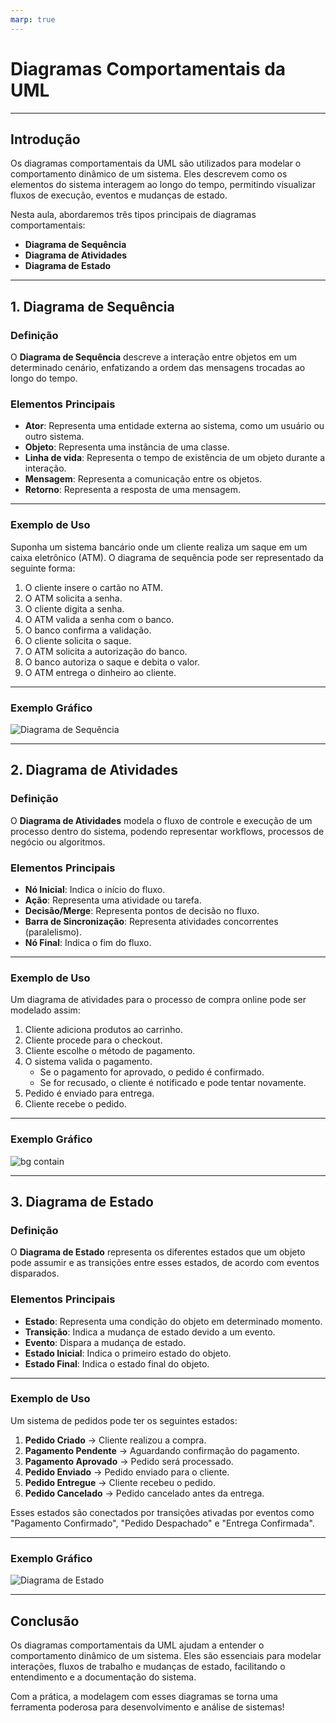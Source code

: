```yaml
---
marp: true
---
```


# Diagramas Comportamentais da UML

---

## Introdução
Os diagramas comportamentais da UML são utilizados para modelar o comportamento dinâmico de um sistema. Eles descrevem como os elementos do sistema interagem ao longo do tempo, permitindo visualizar fluxos de execução, eventos e mudanças de estado.

Nesta aula, abordaremos três tipos principais de diagramas comportamentais:
- **Diagrama de Sequência**
- **Diagrama de Atividades**
- **Diagrama de Estado**


---

## 1. Diagrama de Sequência

### Definição
O **Diagrama de Sequência** descreve a interação entre objetos em um determinado cenário, enfatizando a ordem das mensagens trocadas ao longo do tempo.

### Elementos Principais
- **Ator**: Representa uma entidade externa ao sistema, como um usuário ou outro sistema.
- **Objeto**: Representa uma instância de uma classe.
- **Linha de vida**: Representa o tempo de existência de um objeto durante a interação.
- **Mensagem**: Representa a comunicação entre os objetos.
- **Retorno**: Representa a resposta de uma mensagem.

---
### Exemplo de Uso
Suponha um sistema bancário onde um cliente realiza um saque em um caixa eletrônico (ATM). O diagrama de sequência pode ser representado da seguinte forma:

1. O cliente insere o cartão no ATM.
2. O ATM solicita a senha.
3. O cliente digita a senha.
4. O ATM valida a senha com o banco.
5. O banco confirma a validação.
6. O cliente solicita o saque.
7. O ATM solicita a autorização do banco.
8. O banco autoriza o saque e debita o valor.
9. O ATM entrega o dinheiro ao cliente.

---
### Exemplo Gráfico
![Diagrama de Sequência](https://upload.wikimedia.org/wikipedia/commons/b/b1/UML_Sequence_diagram.JPG)

---

## 2. Diagrama de Atividades

### Definição
O **Diagrama de Atividades** modela o fluxo de controle e execução de um processo dentro do sistema, podendo representar workflows, processos de negócio ou algoritmos.



### Elementos Principais
- **Nó Inicial**: Indica o início do fluxo.
- **Ação**: Representa uma atividade ou tarefa.
- **Decisão/Merge**: Representa pontos de decisão no fluxo.
- **Barra de Sincronização**: Representa atividades concorrentes (paralelismo).
- **Nó Final**: Indica o fim do fluxo.
---

### Exemplo de Uso
Um diagrama de atividades para o processo de compra online pode ser modelado assim:

1. Cliente adiciona produtos ao carrinho.
2. Cliente procede para o checkout.
3. Cliente escolhe o método de pagamento.
4. O sistema valida o pagamento.
   - Se o pagamento for aprovado, o pedido é confirmado.
   - Se for recusado, o cliente é notificado e pode tentar novamente.
5. Pedido é enviado para entrega.
6. Cliente recebe o pedido.
---
### Exemplo Gráfico
![bg contain](https://d2slcw3kip6qmk.cloudfront.net/marketing/pages/chart/activity-diagram-for-login-UML/activity-diagram-for-login-UML-650x797.png)

---

## 3. Diagrama de Estado

### Definição
O **Diagrama de Estado** representa os diferentes estados que um objeto pode assumir e as transições entre esses estados, de acordo com eventos disparados.

### Elementos Principais
- **Estado**: Representa uma condição do objeto em determinado momento.
- **Transição**: Indica a mudança de estado devido a um evento.
- **Evento**: Dispara a mudança de estado.
- **Estado Inicial**: Indica o primeiro estado do objeto.
- **Estado Final**: Indica o estado final do objeto.

---

### Exemplo de Uso
Um sistema de pedidos pode ter os seguintes estados:

1. **Pedido Criado** → Cliente realizou a compra.
2. **Pagamento Pendente** → Aguardando confirmação do pagamento.
3. **Pagamento Aprovado** → Pedido será processado.
4. **Pedido Enviado** → Pedido enviado para o cliente.
5. **Pedido Entregue** → Cliente recebeu o pedido.
6. **Pedido Cancelado** → Pedido cancelado antes da entrega.

Esses estados são conectados por transições ativadas por eventos como "Pagamento Confirmado", "Pedido Despachado" e "Entrega Confirmada".

---

### Exemplo Gráfico
![Diagrama de Estado](https://www.rmfais.com/rmfais/artigos/files/207.png)

---

## Conclusão
Os diagramas comportamentais da UML ajudam a entender o comportamento dinâmico de um sistema. Eles são essenciais para modelar interações, fluxos de trabalho e mudanças de estado, facilitando o entendimento e a documentação do sistema.

Com a prática, a modelagem com esses diagramas se torna uma ferramenta poderosa para desenvolvimento e análise de sistemas!

